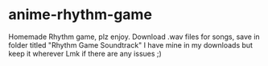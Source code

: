 # anime-rhythm-game
Homemade Rhythm game, plz enjoy.
Download .wav files for songs, save in folder titled "Rhythm Game Soundtrack" I have mine in my downloads but keep it wherever
Lmk if there are any issues ;)
